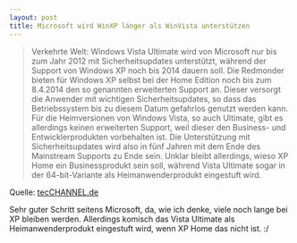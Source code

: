 ```yaml
---
layout: post
title: Microsoft wird WinXP länger als WinVista unterstützen
---
```


<blockquote><p>Verkehrte Welt: Windows Vista Ultimate wird von Microsoft nur bis zum Jahr 2012 mit Sicherheitsupdates unterstützt, während der Support von Windows XP noch bis 2014 dauern soll. Die Redmonder bieten für Windows XP selbst bei der Home Edition noch bis zum 8.4.2014 den so genannten erweiterten Support an.  Dieser versorgt die Anwender mit wichtigen Sicherheitsupdates, so dass das Betriebssystem bis zu diesem Datum gefahrlos genutzt werden kann. Für die Heimversionen von Windows Vista, so auch Ultimate, gibt es allerdings keinen erweiterten Support, weil dieser den Business- und Entwicklerprodukten vorbehalten ist. Die Unterstützung mit Sicherheitsupdates wird also in fünf Jahren mit dem Ende des Mainstream Supports zu Ende sein. Unklar bleibt allerdings, wieso XP Home ein Businessprodukt sein soll, während Vista Ultimate sogar in der 64-bit-Variante als Heimanwenderprodukt eingestuft wird.</p></blockquote>
Quelle: <a href="http://www.tecchannel.de/news/themen/windows/463515/index.html" target="_blank">tecCHANNEL.de</a>

Sehr guter Schritt seitens Microsoft, da, wie ich denke, viele noch lange bei XP bleiben werden. Allerdings komisch das Vista Ultimate als Heimanwenderprodukt eingestuft wird, wenn XP Home das nicht ist. :/
